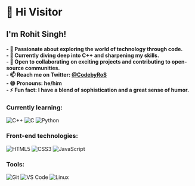 <h1>👋 Hi Visitor</h1>

<h2>I'm Rohit Singh!</h2>

<h4>
- 👀 Passionate about exploring the world of technology through code.<br>
- 🌱 Currently diving deep into C++ and sharpening my skills.<br>
- 💞️ Open to collaborating on exciting projects and contributing to open-source communities.<br>
- 📫 Reach me on Twitter: <a href="https://twitter.com/CodebyRoS" target="_blank">@CodebyRoS</a><br>
- 😄 Pronouns: he/him<br>
- ⚡ Fun fact: I have a blend of sophistication and a great sense of humor.<br>
</h4>

### Currently learning:
![C++](https://img.shields.io/badge/C%2B%2B-00599C?style=for-the-badge&logo=c%2B%2B&logoColor=white)
![C](https://img.shields.io/badge/C-A8B9CC?style=for-the-badge&logo=c&logoColor=white)
![Python](https://img.shields.io/badge/Python-3776AB?style=for-the-badge&logo=python&logoColor=white)

### Front-end technologies:
![HTML5](https://img.shields.io/badge/HTML5-E34F26?style=for-the-badge&logo=html5&logoColor=white)
![CSS3](https://img.shields.io/badge/CSS3-1572B6?style=for-the-badge&logo=css3&logoColor=white)
![JavaScript](https://img.shields.io/badge/JavaScript-F7DF1E?style=for-the-badge&logo=javascript&logoColor=black)

### Tools:
![Git](https://img.shields.io/badge/Git-F05032?style=for-the-badge&logo=git&logoColor=white)
![VS Code](https://img.shields.io/badge/VS%20Code-007ACC?style=for-the-badge&logo=visual%20studio%20code&logoColor=white)
![Linux](https://img.shields.io/badge/Linux-FCC624?style=for-the-badge&logo=linux&logoColor=black)
